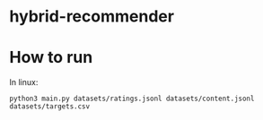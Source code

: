 # hybrid-recommender

# How to run

In linux:

```shell
python3 main.py datasets/ratings.jsonl datasets/content.jsonl datasets/targets.csv
```